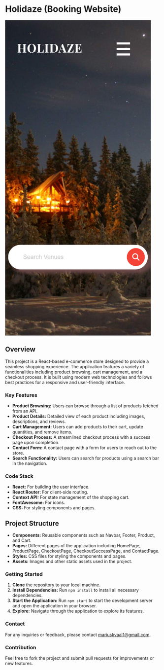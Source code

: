 # Holidaze (Booking Website)
![Ecommerce Store Front Page](../api-testing/public/Images/Holidaze-front-page-little-image.png)

## Overview
This project is a React-based e-commerce store designed to provide a seamless shopping experience. The application features a variety of functionalities including product browsing, cart management, and a checkout process. It is built using modern web technologies and follows best practices for a responsive and user-friendly interface.

### Key Features
- **Product Browsing:** Users can browse through a list of products fetched from an API.
- **Product Details:** Detailed view of each product including images, descriptions, and reviews.
- **Cart Management:** Users can add products to their cart, update quantities, and remove items.
- **Checkout Process:** A streamlined checkout process with a success page upon completion.
- **Contact Form:** A contact page with a form for users to reach out to the store.
- **Search Functionality:** Users can search for products using a search bar in the navigation.

### Code Stack
- **React:** For building the user interface.
- **React Router:** For client-side routing.
- **Context API:** For state management of the shopping cart.
- **FontAwesome:** For icons.
- **CSS:** For styling components and pages.

## Project Structure
- **Components:** Reusable components such as Navbar, Footer, Product, and Cart.
- **Pages:** Different pages of the application including HomePage, ProductPage, CheckoutPage, CheckoutSuccessPage, and ContactPage.
- **Styles:** CSS files for styling the components and pages.
- **Assets:** Images and other static assets used in the project.

### Getting Started
1. **Clone** the repository to your local machine.
2. **Install Dependencies:** Run `npm install` to install all necessary dependencies.
3. **Start the Application:** Run `npm start` to start the development server and open the application in your browser.
4. **Explore:** Navigate through the application to explore its features.

### Contact
For any inquiries or feedback, please contact mariuskvaal1@gmail.com.

### Contribution
Feel free to fork the project and submit pull requests for improvements or new features.
